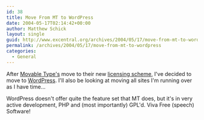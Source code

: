 ```yaml
---
id: 38
title: Move From MT to WordPress
date: 2004-05-17T02:14:42+00:00
author: Matthew Schick
layout: single
guid: http://www.excentral.org/archives/2004/05/17/move-from-mt-to-wordpress/
permalink: /archives/2004/05/17/move-from-mt-to-wordpress
categories:
  - General
---
```

After <a href='http://movabletype.org/' target='_parent'>Movable Type's</a> move to their new <a href='http://www.sixapart.com/corner/archives/2004/05/its_about_time.shtml' target='_parent'>licensing scheme</a>, I've decided to move to <a href='http://wordpress.org/' target='_parent'>WordPress</a>.  I'll also be looking at moving all sites I'm running over as I have time...

WordPress doesn't offer quite the feature set that MT does, but it's in very active development, PHP and (most importantly) GPL'd.  Viva Free (speech) Software!